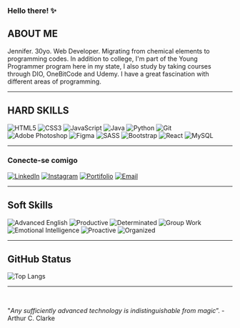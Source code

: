 ### Hello there! ✨

<!--
**jenniferdsbaumgart/jenniferdsbaumgart** is a ✨ _special_ ✨ repository because its `README.md` (this file) appears on your GitHub profile.

Here are some ideas to get you started:

- 🔭 I’m currently working on 
- 
- 👯 I’m looking to collaborate on ...
- 🤔 I’m looking for help with ...
- 💬 Ask me about ...
- 📫 How to reach me: ...
- 😄 Pronouns: ...
- ⚡ Fun fact: ...
-->
## ABOUT ME

Jennifer. 30yo. Web Developer. Migrating from chemical elements to programming codes. In addition to college, I'm part of the Young Programmer program here in my state, I also study by taking courses through DIO, OneBitCode and Udemy. I have a great fascination with different areas of programming.

<hr>

## HARD SKILLS

![HTML5](https://img.shields.io/badge/HTML5-000?style=for-the-badge&logo=html5&logoColor=7F0052)
![CSS3](https://img.shields.io/badge/CSS3-000?style=for-the-badge&logo=css3&l&logoColor=7F0052)
![JavaScript](https://img.shields.io/badge/JavaScript-000?style=for-the-badge&logo=javascript&logoColor=7F0052)
![Java](https://img.shields.io/badge/java-000.svg?style=for-the-badge&logo=openjdk&logoColor=7F0052)
![Python](https://img.shields.io/badge/python-000?style=for-the-badge&logo=python&logoColor=7F0052)
![Git](https://img.shields.io/badge/git-000?style=for-the-badge&logo=git&logoColor=7F0052)
![Adobe Photoshop](https://img.shields.io/badge/adobe%20photoshop-000.svg?style=for-the-badge&logo=adobe%20photoshop&logoColor=7F0052)
![Figma](https://img.shields.io/badge/figma-000.svg?style=for-the-badge&logo=figma&logoColor=7F0052)
![SASS](https://img.shields.io/badge/SASS-000.svg?style=for-the-badge&logo=SASS&logoColor=7F0052)
![Bootstrap](https://img.shields.io/badge/bootstrap-000.svg?style=for-the-badge&logo=bootstrap&logoColor=7F0052)
![React](https://img.shields.io/badge/React-000?style=for-the-badge&logo=react&logoColor=7F0052)
![MySQL](https://img.shields.io/badge/mysql-000?style=for-the-badge&logo=mysql&&logoColor=7F0052)
<!--
<div style="display: inline_block">
  <img align="center" alt="Jenny-HTML" height="30" width="40" src="https://raw.githubusercontent.com/devicons/devicon/master/icons/html5/html5-original.svg">
  <img align="center" alt="Jenny-CSS" height="30" width="40" src="https://raw.githubusercontent.com/devicons/devicon/master/icons/css3/css3-original.svg">
    <img align="center" alt="Jenny-Js" height="30" width="40" src="https://raw.githubusercontent.com/devicons/devicon/master/icons/javascript/javascript-plain.svg">
  <img align="right" alt="Jenny-pic" height="150" style="border-radius:50px;" src="https://i.ibb.co/bXthqzD/707090-a-Lq0-Gu-Sz.png?width=676&height=676">
    <img align="center" alt="Jenny-Ts" height="30" width="40" src="https://raw.githubusercontent.com/devicons/devicon/master/icons/typescript/typescript-plain.svg">
  <img align="center" alt="Jenny-React" height="30" width="40" src="https://raw.githubusercontent.com/devicons/devicon/master/icons/react/react-original.svg">
    <img align="center" alt="Jenny-VSC" height="30" width="40" src="https://raw.githubusercontent.com/devicons/devicon/master/icons/vscode/vscode-original.svg">
   <img align="center" alt="Jenny-Figma" height="30" width="40" src="https://raw.githubusercontent.com/devicons/devicon/master/icons/figma/figma-original.svg">
</div>
-->
<hr>

### Conecte-se comigo

[![LinkedIn](https://img.shields.io/badge/LinkedIn-000?style=for-the-badge&logo=linkedin&logoColor=7F0052)](https://www.linkedin.com/in/devjenniferds/)
[![Instagram](https://img.shields.io/badge/Instagram-000?style=for-the-badge&logo=instagram&logoColor=7F0052)](https://www.instagram.com/codingjenny/)
[![Portifolio](https://img.shields.io/badge/Meu_Portifolio-000.svg?style=for-the-badge&logo=netlify&logoColor=7F0052)](https://jenniferds.netlify.app)
[![Email](https://img.shields.io/badge/-Gmail-000?style=for-the-badge&logo=gmail&logoColor=7F0052)](mailto:jenniferdsbaumgart@gmail.com)

<hr>

## Soft Skills

![Advanced English](https://img.shields.io/badge/Advanced_English-black)
![Productive](https://img.shields.io/badge/Productive-7F0052)
![Determinated](https://img.shields.io/badge/Determinated-black)
![Group Work](https://img.shields.io/badge/Group_Work-7F0052)
![Emotional Intelligence](https://img.shields.io/badge/Emotional_Intelligence-black)
![Proactive](https://img.shields.io/badge/Proactive-7F0052)
![Organized](https://img.shields.io/badge/Organized-black)

<hr>

## GitHub Status

![Top Langs](https://github-readme-stats-git-masterrstaa-rickstaa.vercel.app/api/top-langs/?username=jenniferdsbaumgart&layout=compact&bg_color=000&border_color=7F0052&title_color=7F0052&text_color=FFF)

<hr>

<br>
<p>"<em>Any sufficiently advanced technology is indistinguishable from magic</em>”. - Arthur C. Clarke</p>



